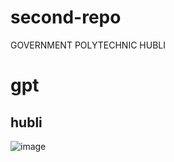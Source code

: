 # second-repo
GOVERNMENT POLYTECHNIC HUBLI
<html>
  <head>
    <title> repository</title>
    <boby>
<h1> gpt</h1>
      <h2> hubli</h2>

    
![image](https://github.com/user-attachments/assets/1bbb82c3-6f9e-4d02-b460-fe607ab9b757)


</boby>
  </head>
</html>

